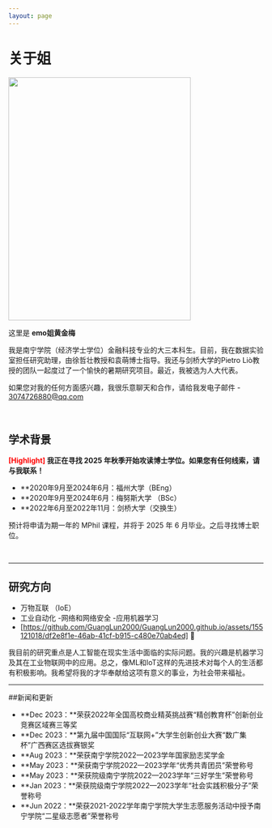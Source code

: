 ```yaml
---
layout: page
---
```


# 关于姐

<img src="https://github.com/GuangLun2000/GuangLun2000.github.io/assets/155121018/d672432b-9fbe-4de6-9aa9-23c7ca8fc3fb" width="360" height="480">

这里是 **emo姐黄金梅**

我是南宁学院（经济学士学位）金融科技专业的大三本科生。目前，我在数据实验室担任研究助理，由徐哲壮教授和袁萌博士指导。我还与剑桥大学的Pietro Liò教授的团队一起度过了一个愉快的暑期研究项目。最近，我被选为人大代表。

如果您对我的任何方面感兴趣，我很乐意聊天和合作，请给我发电子邮件 - 3074726880@qq.com



<br>

## 学术背景

**<font color='red'>[Highlight]</font> 我正在寻找 2025 年秋季开始攻读博士学位。如果您有任何线索，请与我联系！**

- **2020年9月至2024年6月：福州大学（BEng）
- **2020年9月至2024年6月：梅努斯大学 （BSc）
- **2022年6月至2022年11月：剑桥大学（交换生）

预计将申请为期一年的 MPhil 课程，并将于 2025 年 6 月毕业。之后寻找博士职位。

<br>

---

## 研究方向

- 万物互联 （IoE）
- 工业自动化
-网络和网络安全
-应用机器学习
- [https://github.com/GuangLun2000/GuangLun2000.github.io/assets/155121018/df2e8f1e-46ab-41cf-b915-c480e70ab4ed] 🔗

我目前的研究重点是人工智能在现实生活中面临的实际问题。我的兴趣是机器学习及其在工业物联网中的应用。总之，像ML和IoT这样的先进技术对每个人的生活都有积极影响。我希望将我的才华奉献给这项有意义的事业，为社会带来福祉。
<br>

---

##新闻和更新

- **Dec 2023：**荣获2022年全国高校商业精英挑战赛“精创教育杯”创新创业竞赛区域赛三等奖
- **Dec 2023：**第九届中国国际“互联网+”大学生创新创业大赛“数广集杯”广西赛区选拔赛银奖
- **Aug 2023：**荣获南宁学院2022—2023学年国家励志奖学金
- **May 2023：**荣获南宁学院2022—2023学年“优秀共青团员”荣誉称号
- **May 2023：**荣获院级南宁学院2022—2023学年“三好学生”荣誉称号
- **Jan 2023：**荣获院级南宁学院2022—2023学年“社会实践积极分子”荣誉称号
- **Jun 2022：**荣获2021-2022学年南宁学院大学生志愿服务活动中授予南宁学院“二星级志愿者”荣誉称号

<br>

